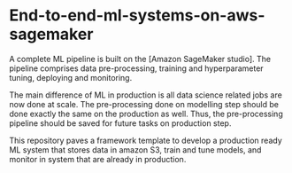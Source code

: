 # End-to-end-ml-systems-on-aws-sagemaker

A complete ML pipeline is built on the [Amazon SageMaker studio].
The pipeline comprises data pre-processing, training and hyperparameter
tuning, deploying and monitoring.

The main difference of ML in production is all data science related jobs are
now done at scale. The pre-processing done on modelling step should be done
exactly the same on the production as well. Thus, the pre-processing pipeline
should be saved for future tasks on production step.

This repository paves a framework template to develop a production ready
ML system that stores data in amazon S3, train and tune models, and monitor
in system that are already in production.
